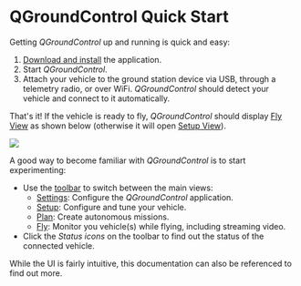 # QGroundControl Quick Start

Getting *QGroundControl* up and running is quick and easy:

1. [Download and install](../getting_started/download_and_install.md) the application.
2. Start *QGroundControl*. 
3. Attach your vehicle to the ground station device via USB, through a telemetry radio, or over WiFi. *QGroundControl* should detect your vehicle and connect to it automatically.

That's it! If the vehicle is ready to fly, *QGroundControl* should display [Fly View](../FlyView/FlyView.md) as shown below (otherwise it will open [Setup View](../SetupView/SetupView.md)).

![](../../assets/quickstart/fly_view_connected_vehicle.jpg)

A good way to become familiar with *QGroundControl* is to start experimenting:

- Use the [toolbar](../toolbar/toolbar.md) to switch between the main views: 
  - [Settings](../SettingsView/SettingsView.md): Configure the *QGroundControl* application.
  - [Setup](../SetupView/SetupView.md): Configure and tune your vehicle.
  - [Plan](../PlanView/PlanView.md): Create autonomous missions.
  - [Fly](../FlyView/FlyView.md): Monitor you vehicle(s) while flying, including streaming video.
- Click the *Status icons* on the toolbar to find out the status of the connected vehicle. 

While the UI is fairly intuitive, this documentation can also be referenced to find out more.